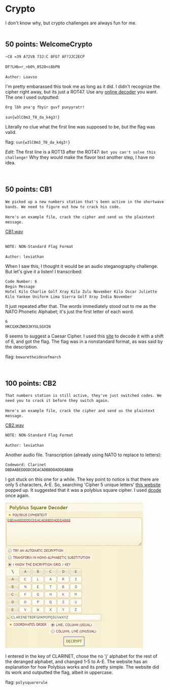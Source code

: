 # Crypto
I don't know why, but crypto challenges are always fun for me.
<br>
<br>
## 50 points: WelcomeCrypto
```
~C8 =39 A?2V8 73J:C 8FG7 AF?JJC2ECP

DF?LHb=r_>b0%_0520<c8bPN

Author: Loavso
```
I'm pretty embarassed this took me as long as it did. I didn't recognize the cipher right away, but its just a ROT47. Use any <a href='https://www.dcode.fr/rot-47-cipher'>online decoder</a> you want. The one I used outputted:
```
Org lbh pna'g fbyir guvf punyyratr!

sun{w3lC0m3_T0_da_k4g3!}
```
Literally no clue what the first line was supposed to be, but the flag was valid.

flag: `sun{w3lC0m3_T0_da_k4g3!}`

*Edit*: The first line is a ROT13 after the ROT47: `Bet you can't solve this challenge!` Why they would make the flavor text another step, I have no idea.
<br>
<br>
<br>
## 50 points: CB1
```
We picked up a new numbers station that's been active in the shortwave bands. We need to figure out how to crack his code.

Here's an example file, crack the cipher and send us the plaintext message.

```
<a href='http://files.sunshinectf.org/crypto/CB1.wav'>CB1.wav</a>
```

NOTE: NON-Standard Flag Format

Author: leviathan
```
When I saw this, I thought it would be an audio steganography challenge. But let's give it a listen! I transcribed:
```
Code Number: 6
Begin Message
Hotel Kilo Charlie Golf Xray Kilo Zulu November Kilo Oscar Juliette Kilo Yankee Uniform Lima Sierra Golf Xray India November
```
It just repeated after that. The words immediately stood out to me as the NATO Phonetic Alphabet; it's just the first letter of each word.
```
6
HKCGXKZNKOJKYULSGXIN
```
6 seems to suggest a Caesar Cipher. I used this <a href='https://cryptii.com/pipes/caesar-cipher'>site</a> to decode it with a shift of 6, and got the flag. The flag was in a nonstandard format, as was said by the description.

flag: `bewaretheidesofmarch`
<br>
<br>
<br>
## 100 points: CB2
```
That numbers station is still active, they've just switched codes. We need you to crack it before they switch again.

Here's an example file, crack the cipher and send us the plaintext message.
```
<a href='http://files.sunshinectf.org/crypto/CB2.wav'>CB2.wav</a>
```
NOTE: NON-Standard Flag Format

Author: leviathan
```
Another audio file. Transcription (already using NATO to replace to letters):
```
Codeword: Clarinet
DBDAABEDDDDCDEACADBBDDADDEABBB
```
I got stuck on this one for a while. The key point to notice is that there are only 5 characters, A-E. So, searching 'Cipher 5 unique letters' <a href='http://practicalcryptography.com/cryptanalysis/text-characterisation/identifying-unknown-ciphers/'>this website</a> popped up. It suggested that it was a polybius square cipher. I used <a href='https://www.dcode.fr/polybius-cipher'>dcode</a> once again.

![](/Images/2019/SunshineCTF/CB2.PNG)

I entered in the key of CLARINET, chose the no 'j' alphabet for the rest of the deranged alphabet, and changed 1-5 to A-E. The website has an explanation for how Polybius works and its pretty simple. The website did its work and outputted the flag, albeit in uppercase.

flag: `polysquarerule`

